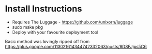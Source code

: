 Install Instructions
====================

* Requires The Luggage - https://github.com/unixorn/luggage
* sudo make pkg
* Deploy with your favourite deployment tool

Basic method was lovingly ripped off from https://plus.google.com/113021614344742332063/posts/8D8FJjps5C6